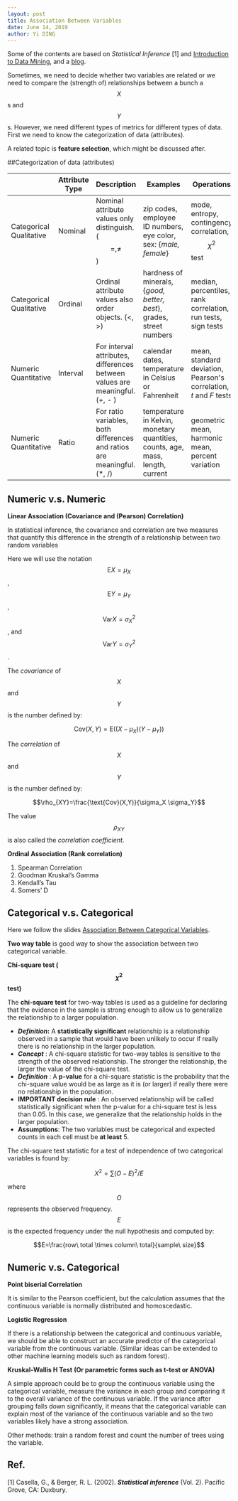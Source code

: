 ```yaml
---
layout: post
title: Association Between Variables
date: June 14, 2019
author: Yi DING
---
```


Some of the contents are based on *Statistical Inference* [1] and [Introduction to Data Mining](https://www-users.cs.umn.edu/~kumar001/dmbook/index.php), and a [blog](https://medium.com/@outside2SDs/an-overview-of-correlation-measures-between-categorical-and-continuous-variables-4c7f85610365).

Sometimes, we need to decide whether two variables are related or we need to compare the (strength of) relationships between a bunch a $$X$$s and $$Y$$s. However, we need different types of metrics for different types of data. First we need to know the categorization of data (attributes).

A related topic is **feature selection**, which might be discussed after.



##Categorization of data (attributes)

|                              | **Attribute Type** | **Description**                                              | **Examples**                                                 | **Operations**                                               |
| ---------------------------- | ------------------ | ------------------------------------------------------------ | ------------------------------------------------------------ | ------------------------------------------------------------ |
| Categorical<br/>Qualitative | Nominal            | Nominal attribute values only  distinguish. ($$=, \ne $$)    | zip codes, employee ID numbers, eye color, sex: {*male, female*} | mode, entropy, contingency correlation, $$\chi^2$$ test      |
| Categorical<br/>Qualitative | Ordinal            | Ordinal attribute values also order objects. (<, >)          | hardness of minerals, {*good, better, best*}, grades, street numbers | median, percentiles, rank correlation, run tests, sign tests |
| Numeric<br />Quantitative | Interval           | For interval attributes, differences between values are meaningful. (+, - ) | calendar dates, temperature in Celsius or Fahrenheit         | mean, standard deviation, Pearson's correlation, *t* and *F* tests |
| Numeric<br />Quantitative | Ratio              | For ratio variables, both differences and ratios are meaningful. (*, /) | temperature in Kelvin, monetary quantities, counts, age, mass, length, current | geometric mean, harmonic mean, percent variation             |



## Numeric v.s. Numeric

**Linear Association (Covariance and (Pearson) Correlation)**

In statistical inference, the covariance and correlation are two measures that quantify this difference in the strength of a relationship between two random variables

Here we will use the notation $$\text{E}X = \mu_X$$, $$\text{E}Y = \mu_Y$$, $$\text{Var} X =\sigma_X^2$$, and $$\text{Var}Y = \sigma_Y^2$$.

The *covariance* of $$X$$ and $$Y$$ is the number defined by:

$$\text{Cov}(X, Y) = \text{E}((X-\mu_X)(Y - \mu_Y))$$

The *correlation* of $$X$$ and $$Y$$ is the number defined by:

$$\rho_{XY}=\frac{\text{Cov}(X,Y)}{\sigma_X \sigma_Y}$$

The value $$\rho_{XY}$$ is also called the *correlation coefficient*.

**Ordinal Association (Rank correlation)**

1. Spearman Correlation
2. Goodman Kruskal’s Gamma
3. Kendall’s Tau
4. Somers’ D



## Categorical v.s. Categorical

Here we follow the slides [Association Between Categorical Variables](https://newonlinecourses.science.psu.edu/stat800/node/64/).

**Two way table** is good way to show the association between two categorical variable.

**Chi-square test ($$\chi ^2$$ test)**

The **chi-square test** for two-way tables is used as a guideline for declaring that the evidence in the sample is strong enough to allow us to generalize the relationship to a larger population.

- ***Definition*:** A **statistically significant** relationship is a relationship observed in a sample that would have been unlikely to occur if really there is no relationship in the larger population.
- ***Concept*** : A chi-square statistic for two-way tables is sensitive to the strength of the observed relationship. The stronger the relationship, the larger the value of the chi-square test.
- ***Definition*** : A **p-value** for a chi-square statistic is the probability that the chi-square value would be as large as it is (or larger) if really there were no relationship in the population.
- **IMPORTANT decision rule** : An observed relationship will be called statistically significant when the p-value for a chi-square test is less than 0.05. In this case, we generalize that the relationship holds in the larger population.
- **Assumptions**: The two variables must be categorical and expected counts in each cell must be **at least** 5.

The chi-square test statistic for a test of independence of two categorical variables is found by:

$$X^2=\sum(O-E)^2/E$$

where $$O$$ represents the observed frequency. $$E$$ is the expected frequency under the null hypothesis and computed by:

$$E=\frac{row\ total \times column\ total}{sample\ size}$$



## Numeric v.s. Categorical

**Point biserial Correlation**

It is similar to the Pearson coefficient, but the calculation assumes that the continuous variable is normally distributed and homoscedastic.

**Logistic Regression**

If there is a relationship between the categorical and continuous variable, we should be able to construct an accurate predictor of the categorical variable from the continuous variable. (Similar ideas can be extended to other machine learning models such as random forest).

**Kruskal-Wallis H Test** **(Or parametric forms such as t-test or ANOVA)**

A simple approach could be to group the continuous variable using the categorical variable, measure the variance in each group and comparing it to the overall variance of the continuous variable. If the variance after grouping falls down significantly, it means that the categorical variable can explain most of the variance of the continuous variable and so the two variables likely have a strong association. 



Other methods: train a random forest and count the number of trees using the variable.



## Ref.

[1] Casella, G., & Berger, R. L. (2002). ***Statistical inference*** (Vol. 2). Pacific Grove, CA: Duxbury.